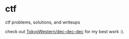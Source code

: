 # ctf
ctf problems, solutions, and writeups

check out [TokyoWestern/dec-dec-dec](TokyoWestern/dec-dec-dec) for my best work :).
